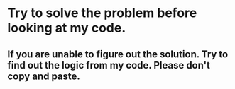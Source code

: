 # Try to solve the problem before looking at my code.
## If you are unable to figure out the solution. Try to find out the logic from my code. Please don't copy and paste.
